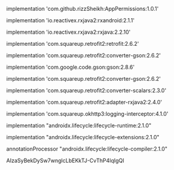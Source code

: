 
  implementation 'com.github.rizzSheikh:AppPermissions:1.0.1'

  implementation 'io.reactivex.rxjava2:rxandroid:2.1.1'
  
  implementation 'io.reactivex.rxjava2:rxjava:2.2.10'

  implementation 'com.squareup.retrofit2:retrofit:2.6.2'
  
  implementation 'com.squareup.retrofit2:converter-gson:2.6.2'
  
  implementation 'com.google.code.gson:gson:2.8.6'

  implementation 'com.squareup.retrofit2:converter-gson:2.6.2'
  
  implementation 'com.squareup.retrofit2:converter-scalars:2.3.0'
  
  implementation 'com.squareup.retrofit2:adapter-rxjava2:2.4.0'
  
  implementation 'com.squareup.okhttp3:logging-interceptor:4.1.0'

  implementation "androidx.lifecycle:lifecycle-runtime:2.1.0"
  
  implementation "androidx.lifecycle:lifecycle-extensions:2.1.0"
  
  annotationProcessor "androidx.lifecycle:lifecycle-compiler:2.1.0"


  AIzaSyBekDySw7wnglcLbEKkTJ-CvThP4lqIgQI
